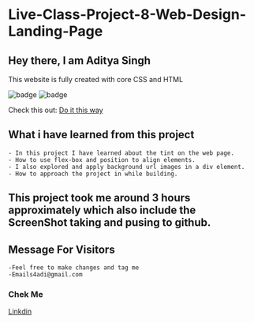 # Live-Class-Project-8-Web-Design-Landing-Page

## Hey there, I am Aditya Singh

This website is fully created with core CSS and HTML


![badge](https://img.shields.io/badge/Project2-Restorent%20-yellow)
![badge](https://img.shields.io/badge/HTML-CSS-green)


Check this out: [Do it this way](https://webdesignlandingpagebyadi.netlify.app)



## What i have learned from this project

    - In this project I have learned about the tint on the web page.
    - How to use flex-box and position to align elements.
    - I also explored and apply background url images in a div element.
    - How to approach the project in while building.


## This project took me around 3 hours approximately which also include the ScreenShot taking and pusing to github.

## Message For Visitors
    -Feel free to make changes and tag me
    -Emails4adi@gmail.com

### Chek Me  

[Linkdin](https://www.linkedin.com/in/codeman-aditya/)
